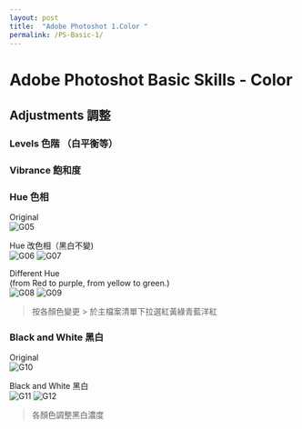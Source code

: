 ```yaml
---
layout: post
title:  "Adobe Photoshot 1.Color "
permalink: /PS-Basic-1/
---
```


# Adobe Photoshot Basic Skills - Color


## Adjustments 調整
### Levels 色階 （白平衡等）  

### Vibrance 飽和度  

### Hue 色相  
Original  
![G05](/assets/Hue.jpg)    

Hue 改色相（黑白不變)  
![G06](/assets/Hue1.jpg)
![G07](/assets/Hue3.jpg)   

Different Hue  
(from Red to purple, from yellow to green.)   
![G08](/assets/Hue2.jpg)
![G09](/assets/Hue4.jpg)  
> 按各顏色變更 > 於主檔案清單下拉選紅黃綠青藍洋紅

### Black and White 黑白 
Original  
![G10](/assets/Bw.jpg)  

Black and White 黑白  
![G11](/assets/Bw01.jpg)
![G12](/assets/Bw02.jpg)  
> 各顏色調整黑白濃度  

